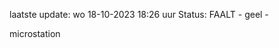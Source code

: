 laatste update: 
wo 18-10-2023 18:26   uur 
Status: FAALT - geel - 
<div class="service Y">microstation</div>
